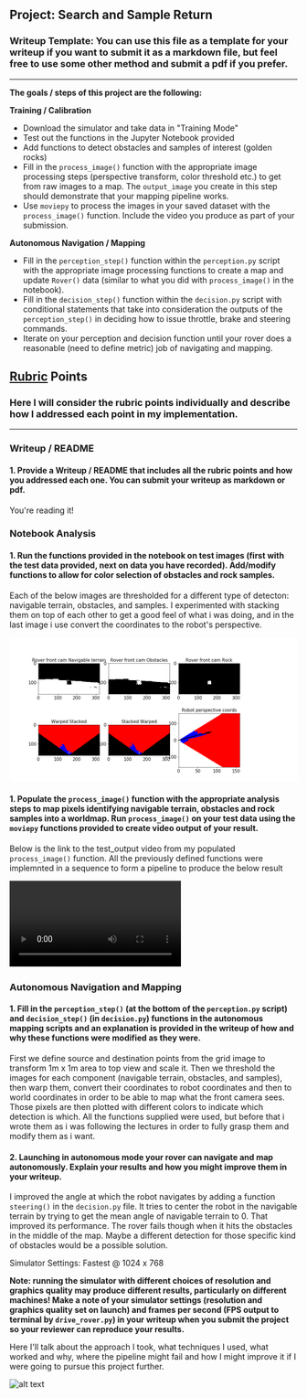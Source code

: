 ## Project: Search and Sample Return
### Writeup Template: You can use this file as a template for your writeup if you want to submit it as a markdown file, but feel free to use some other method and submit a pdf if you prefer.

---


**The goals / steps of this project are the following:**  

**Training / Calibration**  

* Download the simulator and take data in "Training Mode"
* Test out the functions in the Jupyter Notebook provided
* Add functions to detect obstacles and samples of interest (golden rocks)
* Fill in the `process_image()` function with the appropriate image processing steps (perspective transform, color threshold etc.) to get from raw images to a map.  The `output_image` you create in this step should demonstrate that your mapping pipeline works.
* Use `moviepy` to process the images in your saved dataset with the `process_image()` function.  Include the video you produce as part of your submission.

**Autonomous Navigation / Mapping**

* Fill in the `perception_step()` function within the `perception.py` script with the appropriate image processing functions to create a map and update `Rover()` data (similar to what you did with `process_image()` in the notebook). 
* Fill in the `decision_step()` function within the `decision.py` script with conditional statements that take into consideration the outputs of the `perception_step()` in deciding how to issue throttle, brake and steering commands. 
* Iterate on your perception and decision function until your rover does a reasonable (need to define metric) job of navigating and mapping.  

[//]: # (Image References)

[image1]: ./misc/rover_image.jpg
[image2]: ./calibration_images/example_grid1.jpg
[image3]: ./calibration_images/example_rock1.jpg
[image4]: ./output/analysis_images.png
[video1]: ./output/test_mapping.mp4

## [Rubric](https://review.udacity.com/#!/rubrics/916/view) Points
### Here I will consider the rubric points individually and describe how I addressed each point in my implementation.  

---
### Writeup / README

#### 1. Provide a Writeup / README that includes all the rubric points and how you addressed each one.  You can submit your writeup as markdown or pdf.  

You're reading it!

### Notebook Analysis
#### 1. Run the functions provided in the notebook on test images (first with the test data provided, next on data you have recorded). Add/modify functions to allow for color selection of obstacles and rock samples.
Each of the below images are thresholded for a different type of detecton: navigable terrain, obstacles, and samples.
I experimented with stacking them on top of each other to get a good feel of what i was doing, and in the last image
i use convert the coordinates to the robot's perspective.

![alt text][image4]

#### 1. Populate the `process_image()` function with the appropriate analysis steps to map pixels identifying navigable terrain, obstacles and rock samples into a worldmap.  Run `process_image()` on your test data using the `moviepy` functions provided to create video output of your result. 
Below is the link to the test_output video from my populated `process_image()` function. All the previously defined functions were implemnted in a sequence to form a pipeline to produce the below result 

![test_ouput][video1]
### Autonomous Navigation and Mapping

#### 1. Fill in the `perception_step()` (at the bottom of the `perception.py` script) and `decision_step()` (in `decision.py`) functions in the autonomous mapping scripts and an explanation is provided in the writeup of how and why these functions were modified as they were.

First we define source and destination points from the grid image to transform 1m x 1m area to top view and scale it.
Then we threshold the images for each component (navigable terrain, obstacles, and samples), then warp them, convert their coordinates to robot coordinates and then to world coordinates in order to be able to map what the front camera sees.
Those pixels are then plotted with different colors to indicate which detection is which. All the functions supplied were used, but before that i wrote them as i was following the lectures in order to fully grasp them and modify them as i want.

#### 2. Launching in autonomous mode your rover can navigate and map autonomously.  Explain your results and how you might improve them in your writeup.

I improved the angle at which the robot navigates by adding a function `steering()` in the `decision.py` file. It tries to center the robot in the navigable terrain by trying to get the mean angle of navigable terrain to 0. That improved its performance. The rover fails though when it hits the obstacles in the middle of the map. Maybe a different detection for those specific kind of obstacles would be a possible solution.


Simulator Settings: Fastest @ 1024 x 768

**Note: running the simulator with different choices of resolution and graphics quality may produce different results, particularly on different machines!  Make a note of your simulator settings (resolution and graphics quality set on launch) and frames per second (FPS output to terminal by `drive_rover.py`) in your writeup when you submit the project so your reviewer can reproduce your results.**

Here I'll talk about the approach I took, what techniques I used, what worked and why, where the pipeline might fail and how I might improve it if I were going to pursue this project further.  



![alt text][image3]


